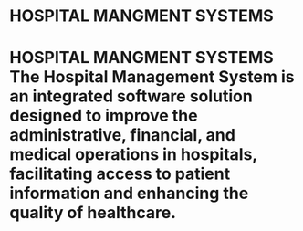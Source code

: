 #  HOSPITAL MANGMENT SYSTEMS 
 # HOSPITAL MANGMENT SYSTEMS  The Hospital Management System is an integrated software solution designed to improve the administrative, financial, and medical operations in hospitals, facilitating access to patient information and enhancing the quality of healthcare.
